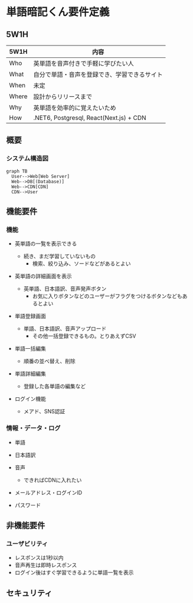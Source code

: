 # 単語暗記くん要件定義

## 5W1H

|5W1H|内容|
|----|----|
|Who|英単語を音声付きで手軽に学びたい人|
|What|自分で単語・音声を登録でき、学習できるサイト|
|When|未定|
|Where|設計からリリースまで|
|Why|英単語を効率的に覚えたいため|
|How|.NET6, Postgresql, React(Next.js) + CDN|

## 概要

### システム構造図

```mermaid
graph TB
  User-->Web[Web Server]
  Web-->DB[(Database)]
  Web-->CDN[CDN]
  CDN-->User
```

## 機能要件

### 機能

- 英単語の一覧を表示できる
  - 続き、まだ学習していないもの
    - 検索、絞り込み、ソードなどがあるとよい

- 英単語の詳細画面を表示
  - 英単語、日本語訳、音声発声ボタン
    - お気に入りボタンなどのユーザーがフラグをつけるボタンなどもあるとよい

- 単語登録画面
  - 単語、日本語訳、音声アップロード
    - その他一括登録できるもの。とりあえずCSV

- 単語一括編集
  - 順番の並べ替え、削除

- 単語詳細編集
  - 登録した各単語の編集など

- ログイン機能
  - メアド、SNS認証

### 情報・データ・ログ

- 単語
- 日本語訳
- 音声
  - できればCDNに入れたい

- メールアドレス・ログインID
- パスワード

## 非機能要件

### ユーザビリティ

- レスポンスは1秒以内
- 音声再生は即時レスポンス
- ログイン後はすぐ学習できるように単語一覧を表示

## セキュリティ
